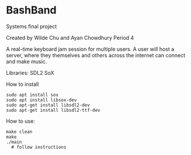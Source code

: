 # BashBand
Systems final project 

Created by Wilde Chu and Ayan Chowdhury
Period 4

A real-time keyboard jam session for multiple users. A user will host a server, where they themselves and others across the internet can connect and make music.

Libraries: 
SDL2
SoX

How to install
```
sudo apt install sox
sudo apt install libsox-dev
sudo apt-get install libsdl2-dev
sudo apt-get install libsdl2-ttf-dev
```

How to use:
```
make clean
make
./main
  # follow instructions
```
